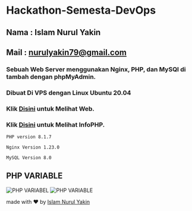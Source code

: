 # Hackathon-Semesta-DevOps
## Nama : Islam Nurul Yakin
## Mail : nurulyakin79@gmail.com
### Sebuah Web Server menggunakan Nginx, PHP, dan MySQl di tambah dengan phpMyAdmin.
### Dibuat Di VPS dengan Linux Ubuntu 20.04
### Klik [Disini](http://www.islamyakin.live/) untuk Melihat Web.
### Klik [Disini](http://www.islamyakin.live/info.php?) untuk Melihat InfoPHP.
```
PHP version 8.1.7
```
```
Nginx Version 1.23.0
```
```
MySQL Version 8.0
```` 
## PHP VARIABLE
![PHP VARIABEL](https://user-images.githubusercontent.com/73155834/175790665-d8b754c2-d4fe-4db4-9712-767b6a976a63.png)
![PHP VARIABLE](https://user-images.githubusercontent.com/73155834/175790673-9607b4d9-623f-488e-9903-2644c0189c3b.png)












made with ❤️ by [Islam Nurul Yakin](https://islamyakin.github.io)
